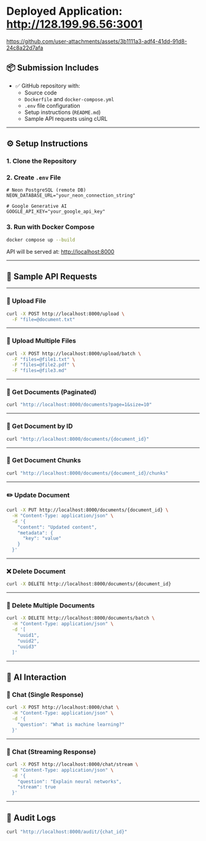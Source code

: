 # Deployed Application: http://128.199.96.56:3001


https://github.com/user-attachments/assets/3b1111a3-adf4-41dd-91d8-24c8a22d7afa


## 📦 Submission Includes

- ✅ GitHub repository with:
  - Source code
  - `Dockerfile` and `docker-compose.yml`
  - `.env` file configuration
  - Setup instructions (`README.md`)
  - Sample API requests using cURL

---

## ⚙️ Setup Instructions

### 1. Clone the Repository


### 2. Create `.env` File

```env
# Neon PostgreSQL (remote DB)
NEON_DATABASE_URL="your_neon_connection_string"

# Google Generative AI
GOOGLE_API_KEY="your_google_api_key"
```

### 3. Run with Docker Compose

```bash
docker compose up --build
```

API will be served at: [http://localhost:8000](http://localhost:8000)

---

## 🧪 Sample API Requests

---

### 📁 Upload File

```bash
curl -X POST http://localhost:8000/upload \
  -F "file=@document.txt"
```

---

### 📂 Upload Multiple Files

```bash
curl -X POST http://localhost:8000/upload/batch \
  -F "files=@file1.txt" \
  -F "files=@file2.pdf" \
  -F "files=@file3.md"
```

---

### 📄 Get Documents (Paginated)

```bash
curl "http://localhost:8000/documents?page=1&size=10"
```

---

### 📄 Get Document by ID

```bash
curl "http://localhost:8000/documents/{document_id}"
```

---

### 🧩 Get Document Chunks

```bash
curl "http://localhost:8000/documents/{document_id}/chunks"
```

---

### ✏️ Update Document

```bash
curl -X PUT http://localhost:8000/documents/{document_id} \
  -H "Content-Type: application/json" \
  -d '{
    "content": "Updated content",
    "metadata": {
      "key": "value"
    }
  }'
```

---

### ❌ Delete Document

```bash
curl -X DELETE http://localhost:8000/documents/{document_id}
```

---

### 🧹 Delete Multiple Documents

```bash
curl -X DELETE http://localhost:8000/documents/batch \
  -H "Content-Type: application/json" \
  -d '[
    "uuid1",
    "uuid2",
    "uuid3"
  ]'
```


---

## 🤖 AI Interaction

### 💬 Chat (Single Response)

```bash
curl -X POST http://localhost:8000/chat \
  -H "Content-Type: application/json" \
  -d '{
    "question": "What is machine learning?"
  }'
```

---

### 📡 Chat (Streaming Response)

```bash
curl -X POST http://localhost:8000/chat/stream \
  -H "Content-Type: application/json" \
  -d '{
    "question": "Explain neural networks",
    "stream": true
  }'
```

---

## 📜 Audit Logs

```bash
curl "http://localhost:8000/audit/{chat_id}"
```
